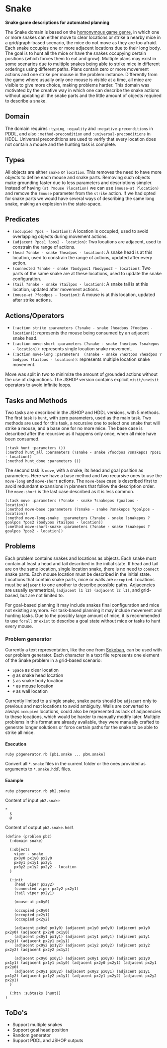 # Snake
**Snake game descriptions for automated planning**

The Snake domain is based on the [homonymous game genre](https://en.wikipedia.org/wiki/Snake_(video_game_genre)), in which one or more snakes can either move to clear locations or strike a nearby mice in a grid/graph-based scenario, the mice do not move as they are too afraid.
Each snake occupies one or more adjacent locations due to their long body.
The goal is to hunt all the mice or have the snakes occupying certain positions (which forces them to eat and grow).
Multiple plans may exist in some scenarios due to multiple snakes being able to strike mice in different orderings using different paths.
Plans contain zero or more movement actions and one strike per mouse in the problem instance.
Differently from the game where usually only one mouse is visible at a time, all mice are visible to give more choice, making problems harder.
This domain was motivated by the creative way in which one can describe the snake actions without updating all the snake parts and the little amount of objects required to describe a snake.

## Domain
The domain requires ``:typing``, ``:equality`` and ``:negative-preconditions`` in PDDL, and also ``:method-precondition`` and ``:universal-preconditions`` in HDDL.
Universal preconditions are used to verify that every location does not contain a mouse and the hunting task is complete.

## Types
All objects are either ``snake`` or ``location``.
This removes the need to have more objects to define each mouse and snake parts.
Removing such objects make grounding faster due to less parameters and descriptions simpler.
Instead of having ``(at ?mouse ?location)`` we can use ``(mouse-at ?location)`` and remove the ``?mouse`` parameter from the ``strike`` action.
If we had opted for snake parts we would have several ways of describing the same long snake, making an explosion in the state-space.

## Predicates
- ``(occupied ?pos - location)``: A location is occupied, used to avoid overlapping objects during movement actions.
- ``(adjacent ?pos1 ?pos2 - location)``: Two locations are adjacent, used to constrain the range of actions.
- ``(head ?snake - snake ?headpos - location)``: A snake head is at this location, used to constrain the range of actions, updated after every action.
- ``(connected ?snake - snake ?bodypos1 ?bodypos2 - location)``: Two parts of the same snake are at these locations, used to update the snake configuration.
- ``(tail ?snake - snake ?tailpos - location)``: A snake tail is at this location, updated after movement actions.
- ``(mouse-at ?foodpos - location)``: A mouse is at this location, updated after strike actions.

## Actions/Operators
- ``(:action strike :parameters (?snake - snake ?headpos ?foodpos - location))``: represents the mouse being consumed by an adjacent snake head.
- ``(:action move-short :parameters (?snake - snake ?nextpos ?snakepos - location))``: represents single location snake movement.
- ``(:action move-long :parameters  (?snake - snake ?nextpos ?headpos ?bodypos ?tailpos - location))``: represents multiple location snake movement.

Move was split in two to minimize the amount of grounded actions without the use of disjunctions.
The JSHOP version contains explicit ``visit/unvisit`` operators to avoid infinite loops.

## Tasks and Methods
Two tasks are described in the JSHOP and HDDL versions, with 5 methods.
The first task is ``hunt``, with zero parameters, used as the main task.
Two methods are used for this task, a recursive one to select one snake that will strike a mouse, and a base one for no more mice.
The base case is described after the recursive as it happens only once, when all mice have been consumed.

```
(:task hunt :parameters ())
(:method hunt_all :parameters (?snake - snake ?foodpos ?snakepos ?pos1 - location))
(:method hunt_done :parameters ())
```

The second task is ``move``, with a snake, its head and goal position as parameters.
Here we have a base method and two recursive ones to use the ``move-long`` and ``move-short`` actions.
The ``move-base`` case is described first to avoid redundant expansions in planners that follow the description order.
The ``move-short`` is the last case described as it is less common.

```
(:task move :parameters (?snake - snake ?snakepos ?goalpos - location))
(:method move-base :parameters (?snake - snake ?snakepos ?goalpos - location))
(:method move-long-snake  :parameters (?snake - snake ?snakepos ?goalpos ?pos2 ?bodypos ?tailpos - location))
(:method move-short-snake :parameters (?snake - snake ?snakepos ?goalpos ?pos2 - location))
```

## Problems
Each problem contains snakes and locations as objects.
Each snake must contain at least a head and tail described in the initial state.
If head and tail are on the same location, single location snake, there is no need to ``connect`` snake parts.
Each mouse location must be described in the initial state.
Locations that contain snake parts, mice or walls are ``occupied``.
Locations must be ``adjacent`` to one another to describe possible paths.
Adjacencies are usually symmetrical, ``(adjacent l1 l2) (adjacent l2 l1)``, and grid-based, but are not limited to.

For goal-based planning it may include snakes final configuration and mice not existing anymore.
For task-based planning it may include movement and hunting tasks.
Due to the possibly large amount of mice, it is recommended to use ``forall`` or ``exist`` to describe a goal state without mice or tasks to hunt every mouse.

### Problem generator
Currently a text representation, like the one from [Sokoban](http://www.sokobano.de/wiki/index.php?title=Level_format), can be used with our problem generator.
Each character in a text file represents one element of the Snake problem in a grid-based scenario:
- ``Space`` as clear location
- ``@`` as snake head location
- ``$`` as snake body location
- ``*`` as mouse location
- ``#`` as wall location

Currently limited to a single snake, snake parts should be ``adjacent`` only to previous and next locations to avoid ambiguity.
Walls are converted to always ``occupied`` locations, could also be represented as lack of adjacencies to these locations, which would be harder to manually modify later.
Multiple problems in this format are already available, they were manually crafted to generate longer solutions or force certain paths for the snake to be able to strike all mice.

#### Execution
```
ruby pbgenerator.rb [pb1.snake ... pbN.snake]
```

Convert all ``*.snake`` files in the current folder or the ones provided as arguments to ``*.snake.hddl`` files.

#### Example
```
ruby pbgenerator.rb pb2.snake
```

Content of input ``pb2.snake``
```
*  
  $
  @
```

Content of output ``pb2.snake.hddl``
```
(define (problem pb2)
  (:domain snake)

  (:objects
    viper - snake
    px0y0 px1y0 px2y0
    px0y1 px1y1 px2y1
    px0y2 px1y2 px2y2 - location
  )

  (:init
    (head viper px2y2)
    (connected viper px2y2 px2y1)
    (tail viper px2y1)

    (mouse-at px0y0)

    (occupied px0y0)
    (occupied px2y1)
    (occupied px2y2)

    (adjacent px0y0 px1y0) (adjacent px1y0 px0y0) (adjacent px1y0 px2y0) (adjacent px2y0 px1y0)
    (adjacent px0y1 px1y1) (adjacent px1y1 px0y1) (adjacent px1y1 px2y1) (adjacent px2y1 px1y1)
    (adjacent px0y2 px1y2) (adjacent px1y2 px0y2) (adjacent px1y2 px2y2) (adjacent px2y2 px1y2)

    (adjacent px0y0 px0y1) (adjacent px0y1 px0y0) (adjacent px1y0 px1y1) (adjacent px1y1 px1y0) (adjacent px2y0 px2y1) (adjacent px2y1 px2y0)
    (adjacent px0y1 px0y2) (adjacent px0y2 px0y1) (adjacent px1y1 px1y2) (adjacent px1y2 px1y1) (adjacent px2y1 px2y2) (adjacent px2y2 px2y1)
  )

  (:htn :subtasks (hunt))
)
```

## ToDo's
- Support multiple snakes
- Support goal head position
- Random generator
- Support PDDL and JSHOP outputs